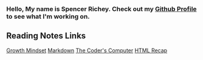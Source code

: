 ### Hello, My name is Spencer Richey. Check out my [Github Profile](https://github.com/richeyslr) to see what I'm working on.
## Reading Notes Links
[Growth Mindset](https://richeyslr.github.io/reading-notes/growthmindset)
[Markdown](https://richeyslr.github.io/reading-notes/markdown)
[The Coder's Computer](https://richeyslr.github.io/reading-notes/the-coders-computer)
[HTML Recap](https://richeyslr.github.io/reading-notes/htmlrecap)